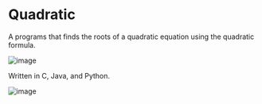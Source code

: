 # Quadratic

A programs that finds the roots of a quadratic equation using the quadratic formula.

![image](https://user-images.githubusercontent.com/32044950/119725758-577d2080-be3e-11eb-977b-7f947359df4d.png)


Written in C, Java, and Python.

![image](https://user-images.githubusercontent.com/32044950/119725611-27ce1880-be3e-11eb-8fb3-30496396f189.png)

